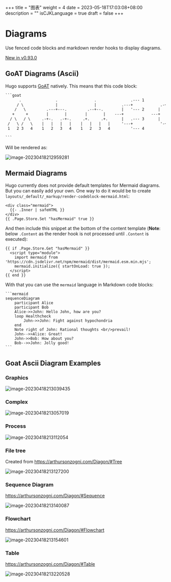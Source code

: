 +++
title = "图表"
weight = 4
date = 2023-05-18T17:03:08+08:00
description = ""
isCJKLanguage = true
draft = false
+++

# Diagrams

Use fenced code blocks and markdown render hooks to display diagrams.

[New in v0.93.0](https://github.com/gohugoio/hugo/releases/tag/v0.93.0)

## GoAT Diagrams (Ascii) 

Hugo supports [GoAT](https://github.com/bep/goat) natively. This means that this code block:

~~~txt
```goat
      .               .                .               .--- 1          .-- 1     / 1
     / \              |                |           .---+            .-+         +
    /   \         .---+---.         .--+--.        |   '--- 2      |   '-- 2   / \ 2
   +     +        |       |        |       |    ---+            ---+          +
  / \   / \     .-+-.   .-+-.     .+.     .+.      |   .--- 3      |   .-- 3   \ / 3
 /   \ /   \    |   |   |   |    |   |   |   |     '---+            '-+         +
 1   2 3   4    1   2   3   4    1   2   3   4         '--- 4          '-- 4     \ 4

```
~~~

Will be rendered as:

![image-20230418212959281](Diagrams_img/image-20230418212959281.png)

## Mermaid Diagrams 

Hugo currently does not provide default templates for Mermaid diagrams. But you can easily add your own. One way to do it would be to create `layouts/_default/_markup/render-codeblock-mermaid.html`:

```go-html-template
<div class="mermaid">
  {{- .Inner | safeHTML }}
</div>
{{ .Page.Store.Set "hasMermaid" true }}
```

And then include this snippet at the bottom of the content template (**Note**: below `.Content` as the render hook is not processed until `.Content` is executed):

```go-html-template
{{ if .Page.Store.Get "hasMermaid" }}
  <script type="module">
    import mermaid from 'https://cdn.jsdelivr.net/npm/mermaid/dist/mermaid.esm.min.mjs';
    mermaid.initialize({ startOnLoad: true });
  </script>
{{ end }}
```

With that you can use the `mermaid` language in Markdown code blocks:

````
```mermaid
sequenceDiagram
    participant Alice
    participant Bob
    Alice->>John: Hello John, how are you?
    loop Healthcheck
        John->>John: Fight against hypochondria
    end
    Note right of John: Rational thoughts <br/>prevail!
    John-->>Alice: Great!
    John->>Bob: How about you?
    Bob-->>John: Jolly good!
```
````

## Goat Ascii Diagram Examples 

### Graphics 

![image-20230418213039435](Diagrams_img/image-20230418213039435.png)

### Complex 

![image-20230418213057019](Diagrams_img/image-20230418213057019.png)

### Process 

![image-20230418213112054](Diagrams_img/image-20230418213112054.png)

### File tree 

Created from https://arthursonzogni.com/Diagon/#Tree

![image-20230418213127200](Diagrams_img/image-20230418213127200.png)

### Sequence Diagram 

https://arthursonzogni.com/Diagon/#Sequence

![image-20230418213140087](Diagrams_img/image-20230418213140087.png)

### Flowchart 

https://arthursonzogni.com/Diagon/#Flowchart

![image-20230418213154601](Diagrams_img/image-20230418213154601.png)

### Table 

https://arthursonzogni.com/Diagon/#Table

![image-20230418213220528](Diagrams_img/image-20230418213220528.png)
